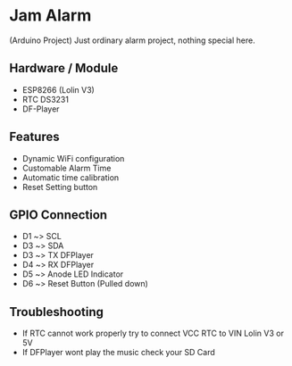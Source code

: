 # Jam Alarm
(Arduino Project) Just ordinary alarm project, nothing special here.

## Hardware / Module
<ul>
  <li>ESP8266 (Lolin V3)</li>
  <li>RTC DS3231</li>
  <li>DF-Player</li>
</ul>

## Features
<ul>
  <li>Dynamic WiFi configuration</li>
  <li>Customable Alarm Time</li>
  <li>Automatic time calibration</li>
  <li>Reset Setting button</li>
</ul>

## GPIO Connection
<ul>
  <li>D1 ~> SCL</li>
  <li>D3 ~> SDA</li>
  <li>D3 ~> TX DFPlayer</li>
  <li>D4 ~> RX DFPlayer</li>
  <li>D5 ~> Anode LED Indicator</li>
  <li>D6 ~> Reset Button (Pulled down)</li>
</ul>

## Troubleshooting
<ul>
  <li>If RTC cannot work properly try to connect VCC RTC to VIN Lolin V3 or 5V</li>
  <li>If DFPlayer wont play the music check your SD Card</li>
</ul>

